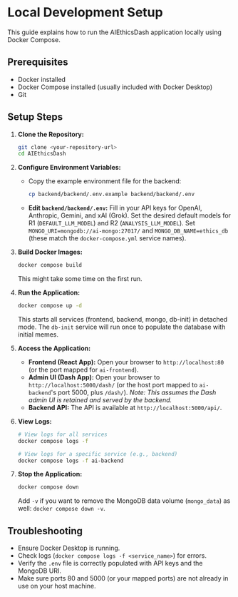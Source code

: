 # Local Development Setup

This guide explains how to run the AIEthicsDash application locally using Docker Compose.

## Prerequisites

-   Docker installed
-   Docker Compose installed (usually included with Docker Desktop)
-   Git

## Setup Steps

1.  **Clone the Repository:**
    ```bash
    git clone <your-repository-url>
    cd AIEthicsDash
    ```

2.  **Configure Environment Variables:**
    * Copy the example environment file for the backend:
        ```bash
        cp backend/backend/.env.example backend/backend/.env
        ```
    * **Edit `backend/backend/.env`:** Fill in your API keys for OpenAI, Anthropic, Gemini, and xAI (Grok). Set the desired default models for R1 (`DEFAULT_LLM_MODEL`) and R2 (`ANALYSIS_LLM_MODEL`). Set `MONGO_URI=mongodb://ai-mongo:27017/` and `MONGO_DB_NAME=ethics_db` (these match the `docker-compose.yml` service names).

3.  **Build Docker Images:**
    ```bash
    docker compose build
    ```
    This might take some time on the first run.

4.  **Run the Application:**
    ```bash
    docker compose up -d
    ```
    This starts all services (frontend, backend, mongo, db-init) in detached mode. The `db-init` service will run once to populate the database with initial memes.

5.  **Access the Application:**
    * **Frontend (React App):** Open your browser to `http://localhost:80` (or the port mapped for `ai-frontend`).
    * **Admin UI (Dash App):** Open your browser to `http://localhost:5000/dash/` (or the host port mapped to `ai-backend`'s port 5000, plus `/dash/`). *Note: This assumes the Dash admin UI is retained and served by the backend.*
    * **Backend API:** The API is available at `http://localhost:5000/api/`.

6.  **View Logs:**
    ```bash
    # View logs for all services
    docker compose logs -f

    # View logs for a specific service (e.g., backend)
    docker compose logs -f ai-backend
    ```

7.  **Stop the Application:**
    ```bash
    docker compose down
    ```
    Add `-v` if you want to remove the MongoDB data volume (`mongo_data`) as well: `docker compose down -v`.

## Troubleshooting

-   Ensure Docker Desktop is running.
-   Check logs (`docker compose logs -f <service_name>`) for errors.
-   Verify the `.env` file is correctly populated with API keys and the MongoDB URI.
-   Make sure ports 80 and 5000 (or your mapped ports) are not already in use on your host machine. 